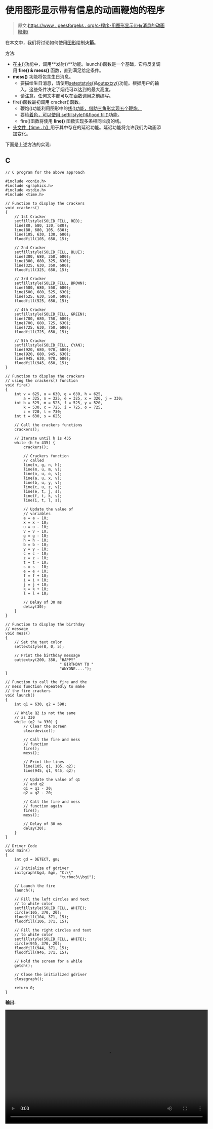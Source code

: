# 使用图形显示带有信息的动画鞭炮的程序

> 原文:[https://www . geesforgeks . org/c-程序-用图形显示带有消息的动画鞭炮/](https://www.geeksforgeeks.org/c-program-to-display-the-animated-firecrackers-with-a-message-using-graphics/)

在本文中，我们将讨论如何使用[图形](https://www.geeksforgeeks.org/basic-graphic-programming-in-c/)绘制**火箭**。

方法:

*   在[主()](https://www.geeksforgeeks.org/executing-main-in-c-behind-the-scene/)功能中，调用**发射()**功能。launch()函数是一个基础，它将反复调用 **fire() & mess()** 函数，直到满足给定条件。
*   **mess()** 功能将包含生日消息。
    *   要描绘生日消息，请使用[setextstyle()](https://www.geeksforgeeks.org/settextstyle-function-c/)&[outextxy()](https://www.geeksforgeeks.org/outtextxy-function-c/)功能。根据用户的输入，这些条件决定了烟花可以达到的最大高度。
    *   请注意，任何文本都可以在函数调用之前编写。
*   fire()函数最初调用 cracker()函数。
    *   鞭炮()功能利用图形中的[线()功能，借助三角形实现五个鞭炮。](https://www.geeksforgeeks.org/draw-line-c-graphics/)
    *   要给[着色，可以使用 setfillstyle()&flood fill()](https://www.geeksforgeeks.org/setfillstyle-floodfill-c/)功能。
    *   fire()函数将使用 **line()** 函数实现多条相同长度的线。
*   [头文件](https://www.geeksforgeeks.org/header-files-in-c-cpp-and-its-uses/)[【time . h】](https://www.geeksforgeeks.org/time-h-header-file-in-c-with-examples/)用于其中存在的延迟功能。延迟功能将允许我们为动画添加变化。

下面是上述方法的实现:

## C

```
// C program for the above approach

#include <conio.h>
#include <graphics.h>
#include <stdio.h>
#include <time.h>

// Function to display the crackers
void crackers()
{
    // 1st Cracker
    setfillstyle(SOLID_FILL, RED);
    line(80, 680, 130, 680);
    line(80, 680, 105, 630);
    line(105, 630, 130, 680);
    floodfill(105, 650, 15);

    // 2nd Cracker
    setfillstyle(SOLID_FILL, BLUE);
    line(300, 680, 350, 680);
    line(300, 680, 325, 630);
    line(325, 630, 350, 680);
    floodfill(325, 650, 15);

    // 3rd Cracker
    setfillstyle(SOLID_FILL, BROWN);
    line(500, 680, 550, 680);
    line(500, 680, 525, 630);
    line(525, 630, 550, 680);
    floodfill(525, 650, 15);

    // 4th Cracker
    setfillstyle(SOLID_FILL, GREEN);
    line(700, 680, 750, 680);
    line(700, 680, 725, 630);
    line(725, 630, 750, 680);
    floodfill(725, 650, 15);

    // 5th Cracker
    setfillstyle(SOLID_FILL, CYAN);
    line(920, 680, 970, 680);
    line(920, 680, 945, 630);
    line(945, 630, 970, 680);
    floodfill(945, 650, 15);
}

// Function to display the crackers
// using the crackers() function
void fire()
{
    int v = 625, u = 630, g = 630, h = 625,
        a = 325, n = 325, e = 325, x = 320, j = 330;
    int b = 525, m = 525, f = 525, y = 520,
        k = 530, c = 725, i = 725, o = 725,
        z = 720, l = 730;
    int t = 630, s = 625;

    // Call the crackers functions
    crackers();

    // Iterate until h is 435
    while (h != 435) {
        crackers();

        // Crackers function
        // called
        line(n, g, n, h);
        line(m, u, m, v);
        line(o, u, o, v);
        line(a, u, x, v);
        line(b, u, y, v);
        line(c, u, z, v);
        line(e, t, j, s);
        line(f, t, k, s);
        line(i, t, l, s);

        // Update the value of
        // variables
        a = a - 10;
        x = x - 10;
        u = u - 10;
        v = v - 10;
        g = g - 10;
        h = h - 10;
        b = b - 10;
        y = y - 10;
        c = c - 10;
        z = z - 10;
        t = t - 10;
        s = s - 10;
        e = e + 10;
        f = f + 10;
        i = i + 10;
        j = j + 10;
        k = k + 10;
        l = l + 10;

        // Delay of 30 ms
        delay(30);
    }
}

// Function to display the birthday
// message
void mess()
{
    // Set the text color
    settextstyle(8, 0, 5);

    // Print the birthday message
    outtextxy(200, 350, "HAPPY"
                        " BIRTHDAY TO "
                        "ANYONE....");
}

// Function to call the fire and the
// mess function repeatedly to make
// the fire crackers
void launch()
{
    int q1 = 630, q2 = 590;

    // While Q2 is not the same
    // as 330
    while (q2 != 330) {
        // Clear the screen
        cleardevice();

        // Call the fire and mess
        // function
        fire();
        mess();

        // Print the lines
        line(105, q1, 105, q2);
        line(945, q1, 945, q2);

        // Update the value of q1
        // and q2
        q1 = q1 - 20;
        q2 = q2 - 20;

        // Call the fire and mess
        // function again
        fire();
        mess();

        // Delay of 30 ms
        delay(30);
    }
}

// Driver Code
void main()
{
    int gd = DETECT, gm;

    // Initialize of gdriver
    initgraph(&gd, &gm, "C:\\"
                        "turboc3\\bgi");

    // Launch the fire
    launch();

    // Fill the left circles and text
    // to white color
    setfillstyle(SOLID_FILL, WHITE);
    circle(105, 370, 20);
    floodfill(104, 371, 15);
    floodfill(106, 371, 15);

    // Fill the right circles and text
    // to white color
    setfillstyle(SOLID_FILL, WHITE);
    circle(945, 370, 20);
    floodfill(944, 371, 15);
    floodfill(946, 371, 15);

    // Hold the screen for a while
    getch();

    // Close the initialized gdriver
    closegraph();

    return 0;
}
```

**输出:**

<video class="wp-video-shortcode" id="video-583353-1" width="640" height="360" preload="metadata" controls=""><source type="video/mp4" src="https://media.geeksforgeeks.org/wp-content/uploads/20210409200019/new.mp4?_=1">[https://media.geeksforgeeks.org/wp-content/uploads/20210409200019/new.mp4](https://media.geeksforgeeks.org/wp-content/uploads/20210409200019/new.mp4)</video>